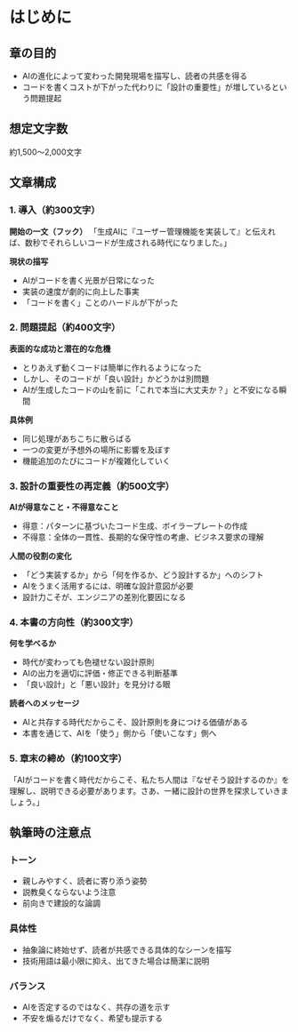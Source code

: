 # はじめに

## 章の目的
- AIの進化によって変わった開発現場を描写し、読者の共感を得る
- コードを書くコストが下がった代わりに「設計の重要性」が増しているという問題提起

## 想定文字数
約1,500〜2,000文字

## 文章構成

### 1. 導入（約300文字）
**開始の一文（フック）**
「生成AIに『ユーザー管理機能を実装して』と伝えれば、数秒でそれらしいコードが生成される時代になりました。」

**現状の描写**
- AIがコードを書く光景が日常になった
- 実装の速度が劇的に向上した事実
- 「コードを書く」ことのハードルが下がった

### 2. 問題提起（約400文字）
**表面的な成功と潜在的な危機**
- とりあえず動くコードは簡単に作れるようになった
- しかし、そのコードが「良い設計」かどうかは別問題
- AIが生成したコードの山を前に「これで本当に大丈夫か？」と不安になる瞬間

**具体例**
- 同じ処理があちこちに散らばる
- 一つの変更が予想外の場所に影響を及ぼす
- 機能追加のたびにコードが複雑化していく

### 3. 設計の重要性の再定義（約500文字）
**AIが得意なこと・不得意なこと**
- 得意：パターンに基づいたコード生成、ボイラープレートの作成
- 不得意：全体の一貫性、長期的な保守性の考慮、ビジネス要求の理解

**人間の役割の変化**
- 「どう実装するか」から「何を作るか、どう設計するか」へのシフト
- AIをうまく活用するには、明確な設計意図が必要
- 設計力こそが、エンジニアの差別化要因になる

### 4. 本書の方向性（約300文字）
**何を学べるか**
- 時代が変わっても色褪せない設計原則
- AIの出力を適切に評価・修正できる判断基準
- 「良い設計」と「悪い設計」を見分ける眼

**読者へのメッセージ**
- AIと共存する時代だからこそ、設計原則を身につける価値がある
- 本書を通じて、AIを「使う」側から「使いこなす」側へ

### 5. 章末の締め（約100文字）
「AIがコードを書く時代だからこそ、私たち人間は『なぜそう設計するのか』を理解し、説明できる必要があります。さあ、一緒に設計の世界を探求していきましょう。」

## 執筆時の注意点

### トーン
- 親しみやすく、読者に寄り添う姿勢
- 説教臭くならないよう注意
- 前向きで建設的な論調

### 具体性
- 抽象論に終始せず、読者が共感できる具体的なシーンを描写
- 技術用語は最小限に抑え、出てきた場合は簡潔に説明

### バランス
- AIを否定するのではなく、共存の道を示す
- 不安を煽るだけでなく、希望も提示する